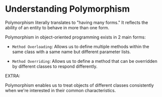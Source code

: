 # Understanding Polymorphism

Polymorphism literally translates to "having many forms." It reflects the ability of an entity to behave in more than one form.

Polymorphism in object-oriented programming exists in 2 main forms:

- `Method Overloading`: Allows us to define multiple methods within the same class with a same name but different parameter lists.

- `Method Overriding`: Allows us to define a method that can be overridden by different classes to respond differently.

EXTRA:

Polymorphism enables us to treat objects of different classes consistently when we're interested in their common characteristics.
